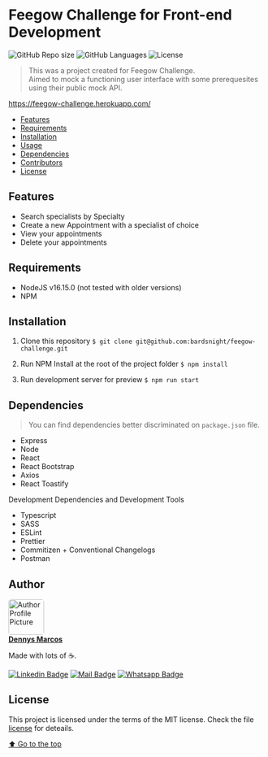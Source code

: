 # Feegow Challenge for Front-end Development
![GitHub Repo size](https://img.shields.io/github/repo-size/bardsnight/feegow-challenge?style=flat-square)
![GitHub Languages](https://img.shields.io/github/languages/count/bardsnight/feegow-challenge?style=flat-square)
![License](https://img.shields.io/github/license/bardsnight/feegow-challenge?style=flat-square)
> This was a project created for Feegow Challenge. 
> <br> Aimed to mock a functioning user interface with some prerequesites using their public mock API.

https://feegow-challenge.herokuapp.com/

<!--ts-->
   * [Features](#Features)
   * [Requirements](#Requirements)
   * [Installation](#Installation)
   * [Usage](#Usage)
   * [Dependencies](#Dependencies)
   * [Contributors](#Contributors)     
   * [License](#License)   
<!--te-->

## Features
- Search specialists by Specialty
- Create a new Appointment with a specialist of choice
- View your appointments
- Delete your appointments

## Requirements
- NodeJS v16.15.0 (not tested with older versions)
- NPM

## Installation
1. Clone this repository 
`$ git clone git@github.com:bardsnight/feegow-challenge.git`

2. Run NPM Install at the root of the project folder
`$ npm install`

3. Run development server for preview
`$ npm run start`

## Dependencies
> You can find dependencies better discriminated on `package.json` file.
- Express
- Node
- React
- React Bootstrap
- Axios
- React Toastify

Development Dependencies and Development Tools
- Typescript
- SASS
- ESLint
- Prettier
- Commitizen + Conventional Changelogs
- Postman



## Author
<a href="https://github.com/bardsnight/">
<img style="border-radius: 5px;" src="https://avatars.githubusercontent.com/u/51341598?s=400&u=9431c2dc6cbc497de03fdda80330fcc45a9c4fa9&v=4" width="70px" alt="Author Profile Picture"/>
<br><b>Dennys Marcos</b>
</a>

Made with lots of ☕.

[![Linkedin Badge](https://img.shields.io/badge/Linkedin-2B2D2E?style=flat&logo=linkedin&logoColor=white&labelColor=101010)](https://www.linkedin.com/in/dennysm/)
[![Mail Badge](https://img.shields.io/badge/Mail-me@dennys.dev-2B2D2E?style=flat&logo=minutemailer&logoColor=white&labelColor=101010)](mailto:me@dennys.dev)
[![Whatsapp Badge](https://img.shields.io/badge/+55%2012%2099782%201301-2B2D2E?style=flat&logo=whatsapp&logoColor=white&labelColor=101010)](https://wa.me/5512997821301)

## License
This project is licensed under the terms of the MIT license. Check the file [license](LICENSE) for deteails.

[⬆ Go to the top](#RSA-cryptography-authentication-Proof-of-Concept)
